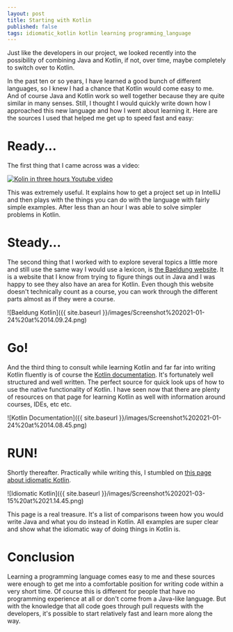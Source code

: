 ```yaml
---
layout: post
title: Starting with Kotlin
published: false
tags: idiomatic_kotlin kotlin learning programming_language
---
```


Just like the developers in our project, we looked recently into the possibility of combining Java and Kotlin, if not, over time, maybe completely to switch over to Kotlin. 

In the past ten or so years, I have learned a good bunch of different languages, so I knew I had a chance that Kotlin would come easy to me. And of course Java and Kotlin work so well together because they are quite similar in many senses. Still, I thought I would quickly write down how I approached this new language and how I went about learning it. Here are the sources I used that helped me get up to speed fast and easy:

# Ready...

The first thing that I came across was a video:

[![Kolin in three hours Youtube video](https://img.youtube.com/vi/F9UC9DY-vIU/0.jpg)](https://www.youtube.com/watch?v=F9UC9DY-vIU&amp)

This was extremely useful. It explains how to get a project set up in IntelliJ and then plays with the things you can do with the language with fairly simple examples. After less than an hour I was able to solve simpler problems in Kotlin.

# Steady...

The second thing that I worked with to explore several topics a little more and still use the same way I would use a lexicon, is [the Baeldung website](https://www.baeldung.com/kotlin-overview). It is a website that I know from trying to figure things out in Java and I was happy to see they also have an area for Kotlin. Even though this website doesn't technically count as a course, you can work through the different parts almost as if they were a course. 

![Baeldung Kotlin]({{ site.baseurl }}/images/Screenshot%202021-01-24%20at%2014.09.24.png)

# Go!

And the third thing to consult while learning Kotlin and far far into writing Kotlin fluently is of course the [Kotlin documentation](https://kotlinlang.org/docs/reference/). It's fortunately well structured and well written. The perfect source for quick look ups of how to use the native functionality of Kotlin. I have seen now that there are plenty of resources on that page for learning Kotlin as well with information around courses, IDEs, etc etc.

![Kotlin Documentation]({{ site.baseurl }}/images/Screenshot%202021-01-24%20at%2014.08.45.png)

# RUN!

Shortly thereafter. Practically while writing this, I stumbled on [this page about idiomatic Kotlin](https://phauer.com/2017/idiomatic-kotlin-best-practices/). 

![Idiomatic Kotlin]({{ site.baseurl }}/images/Screenshot%202021-03-15%20at%2021.14.45.png)

This page is a real treasure. It's a list of comparisons tween how you would write Java and what you do instead in Kotlin. All examples are super clear and show what the idiomatic way of doing things in Kotlin is.

# Conclusion

Learning a programming language comes easy to me and these sources were enough to get me into a comfortable position for writing code within a very short time. Of course this is different for people that have no programming experience at all or don't come from a Java-like language. But with the knowledge that all code goes through pull requests with the developers, it's possible to start relatively fast and learn more along the way.
